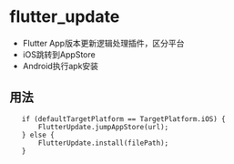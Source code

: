 # flutter_update

* Flutter App版本更新逻辑处理插件，区分平台
* iOS跳转到AppStore
* Android执行apk安装

## 用法

```
   if (defaultTargetPlatform == TargetPlatform.iOS) {
       FlutterUpdate.jumpAppStore(url);
   } else {
       FlutterUpdate.install(filePath);
   }
```
